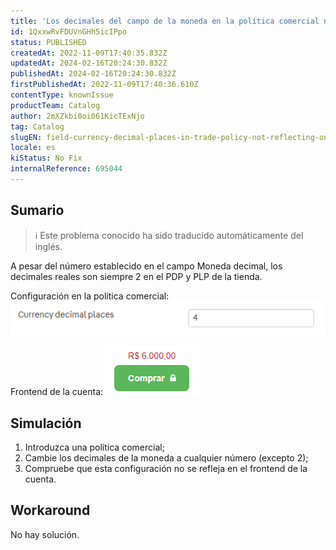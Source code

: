 ```yaml
---
title: 'Los decimales del campo de la moneda en la política comercial no se reflejan en el PDP/ PLP'
id: 1QxxwRvFDUVnGHh5icIPpo
status: PUBLISHED
createdAt: 2022-11-09T17:40:35.832Z
updatedAt: 2024-02-16T20:24:30.832Z
publishedAt: 2024-02-16T20:24:30.832Z
firstPublishedAt: 2022-11-09T17:40:36.610Z
contentType: knownIssue
productTeam: Catalog
author: 2mXZkbi0oi061KicTExNjo
tag: Catalog
slugEN: field-currency-decimal-places-in-trade-policy-not-reflecting-on-pdpplp
locale: es
kiStatus: No Fix
internalReference: 695044
---
```


## Sumario

>ℹ️ Este problema conocido ha sido traducido automáticamente del inglés.



A pesar del número establecido en el campo Moneda decimal, los decimales reales son siempre 2 en el PDP y PLP de la tienda.

Configuración en la política comercial:
 ![](https://raw.githubusercontent.com/vtexdocs/help-center-content/refs/heads/main/docs/es/known-issues/Catalog/los-decimales-del-campo-de-la-moneda-en-la-politica-comercial-no-se-reflejan-en-el-pdp-plp_1.png)

Frontend de la cuenta:
 ![](https://raw.githubusercontent.com/vtexdocs/help-center-content/refs/heads/main/docs/es/known-issues/Catalog/los-decimales-del-campo-de-la-moneda-en-la-politica-comercial-no-se-reflejan-en-el-pdp-plp_2.png)




## Simulación



1. Introduzca una política comercial;
2. Cambie los decimales de la moneda a cualquier número (excepto 2);
3. Compruebe que esta configuración no se refleja en el frontend de la cuenta.



## Workaround


No hay solución.

